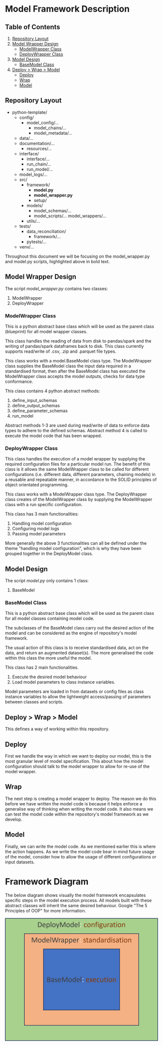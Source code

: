 # Model Framework Description

## Table of Contents
1. [Repository Layout](#repository-layout)
2. [Model Wrapper Design](#model-wrapper-design)
   * [ModelWrapper Class](#modelwrapper-class)
   * [DeployWrapper Class](#deploywrapper-class)
3. [Model Design](#model-design)
   * [BaseModel Class](#basemodel-class)
4. [Deploy > Wrap > Model](#deploy--wrap--model)
   * [Deploy](#deploy)
   * [Wrap](#wrap)
   * [Model](#model)

## Repository Layout
* python-template/
  * config/
    * model_config/...
      * model_chains/...
      * model_metadata/...
  * data/...
  * documentation/...
    * resources/...
  * interface/
    * interface/...
    * run_chain/...
    * run_model/...
  * model_logs/...
  * src/
    * framework/
      * **model.py**
      * **model_wrapper.py**
      * setup/
    * models/
      * model_schemas/...
      * model_scripts/...
      model_wrappers/...
    * utils/...
  * tests/
    * data_reconciliation/
      * framework/...
    * pytests/...
  * venv/...

Throughout this document we will be focusing on the model_wrapper.py and 
model.py scripts, highlighted above in bold text.

## Model Wrapper Design
The script _model_wrapper.py_ contains two classes:
1. ModelWrapper
2. DeployWrapper

### ModelWrapper Class
This is a python abstract base class which will be used as the parent class (blueprint)
for all model wrapper classes.

This class handles the reading of data from disk to pandas/spark and the writing of pandas/spark
dataframes back to disk. This class currently supports read/write of .csv, .zip and .parquet file
types.

This class works with a model.BaseModel class type. The ModelWrapper class supplies the BaseModel class
the input data required in a standardised format, then after the BaseModel class has executed
the ModelWrapper class accepts the model outputs, checks for data type conformance.

This class contains 4 python abstract methods:
1. define_input_schemas
2. define_output_schemas
3. define_parameter_schemas
4. run_model

Abstract methods 1-3 are used during read/write of data to enforce data types to 
adhere to the defined schemas. Abstract method 4 is called to execute the model code
that has been wrapped.

### DeployWrapper Class
This class handles the execution of a model wrapper by supplying the required configuration
files for a particular model run. The benefit of this class is it allows the same ModelWrapper
class to be called for different configurations (i.e. different data, different parameters, chaining models) in a 
reusable and repeatable manner, in accordance to the SOLID principles of object orientated programming.

This class works with a ModelWrapper class type. The DeployWrapper class creates of the ModelWrapper class
by supplying the ModelWrapper class with a run specific configuration.

This class has 3 main functionalities: 
1. Handling model configuration
2. Configuring model logs
3. Passing model parameters

More generally the above 3 functionalities can all be defined under the theme "handling model configuration",
which is why they have been grouped together in the DeployModel class.

## Model Design
The script _model.py_ only contains 1 class:
1. BaseModel

### BaseModel Class
This is a python abstract base class which will be used as the parent class 
for all model classes containing model code.

The subclasses of the BaseModel class carry out the desired action of 
the model and can be considered as the engine of repository's model framework.

The usual action of this class is to receive standardised data, act on the data, and 
return an augmented dataset(s). The more generalised the code within this class
the more useful the model.

This class has 2 main functionalities.
1. Execute the desired model behaviour
2. Load model parameters to class instance variables.

Model parameters are loaded in from datasets or config files as class instance
variables to allow the lightweight access/passing of parameters between classes and scripts.

## Deploy > Wrap > Model
This defines a way of working within this repository. 

## Deploy
First we handle the way in which we want to deploy our model, this is the most 
granular level of model specification. This about how the model configuration 
should talk to the model wrapper to allow for re-use of the model wrapper.

## Wrap
The next step is creating a model wrapper to deploy. The reason we do this before 
we have written the model code is because it helps enforce a generalise way of thinking
when writing the model code. It also means we can test the model code within the repository's 
model framework as we develop.

## Model
Finally, we can write the model code. As we mentioned earlier this is where the action happens.
As we write the model code bear in mind future usage of the model, consider how to allow the usage
of different configurations or input datasets.

# Framework Diagram
The below diagram shows visually the model framework encapsulates specific steps in the model
execution process. All models built with these abstract classes will inherit the same desired 
behaviour. Google "The 5 Principles of OOP" for more information.

![image](images/model_framework.png)
